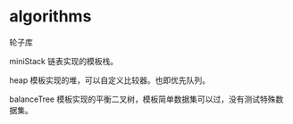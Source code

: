 # algorithms
轮子库

miniStack 链表实现的模板栈。

heap 模板实现的堆，可以自定义比较器。也即优先队列。

balanceTree 模板实现的平衡二叉树，模板简单数据集可以过，没有测试特殊数据集。
